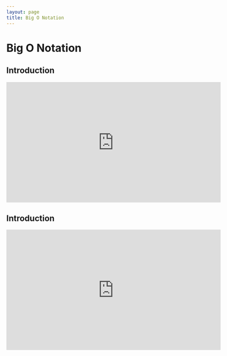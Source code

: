 ```yaml
---
layout: page
title: Big O Notation
---
```


# Big O Notation

## Introduction

<iframe width="560" height="315" 
src="https://www.youtube.com/embed/V6mKVRU1evU?rel=0" 
frameborder="0" allowfullscreen></iframe>


## Introduction

<iframe width="560" height="315" 
src="https://www.youtube.com/embed/v4cd1O4zkGw?rel=0" 
frameborder="0" allowfullscreen></iframe> 
